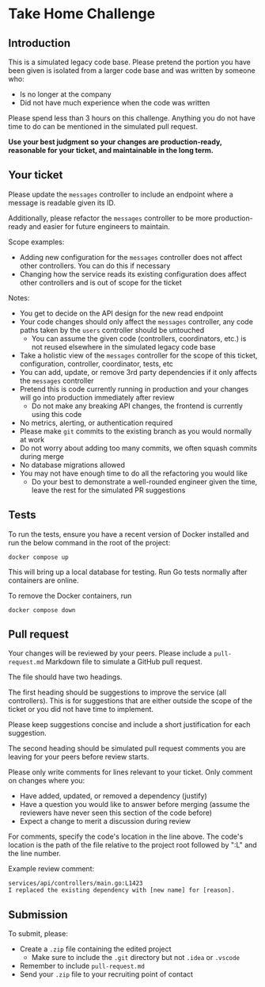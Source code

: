 # Take Home Challenge

## Introduction

This is a simulated legacy code base. Please pretend the portion you have been given is isolated from a larger code base
and was written by someone who:

* Is no longer at the company
* Did not have much experience when the code was written

Please spend less than 3 hours on this challenge. Anything you do not have time to do can be mentioned in the simulated
pull request.

**Use your best judgment so your changes are production-ready, reasonable for your ticket, and maintainable in the long
term.**

## Your ticket

Please update the `messages` controller to include an endpoint where a message is readable given its ID.

Additionally, please refactor the `messages` controller to be more production-ready and easier for future engineers to
maintain.

Scope examples:

* Adding new configuration for the `messages` controller does not affect other controllers. You can do this if necessary
* Changing how the service reads its existing configuration does affect other controllers and is out of scope for the
  ticket

Notes:

* You get to decide on the API design for the new read endpoint
* Your code changes should only affect the `messages` controller, any code paths taken by the `users` controller should
  be untouched
  * You can assume the given code (controllers, coordinators, etc.) is not reused elsewhere in the simulated legacy code
    base
* Take a holistic view of the `messages` controller for the scope of this ticket, configuration, controller,
  coordinator, tests, etc
* You can add, update, or remove 3rd party dependencies if it only affects the `messages` controller
* Pretend this is code currently running in production and your changes will go into production immediately after review
  * Do not make any breaking API changes, the frontend is currently using this code
* No metrics, alerting, or authentication required
* Please make `git` commits to the existing branch as you would normally at work
* Do not worry about adding too many commits, we often squash commits during merge
* No database migrations allowed
* You may not have enough time to do all the refactoring you would like
  * Do your best to demonstrate a well-rounded engineer given the time, leave the rest for the simulated PR suggestions

## Tests

To run the tests, ensure you have a recent version of Docker installed and run the below command in the root of the
project:

```
docker compose up
```

This will bring up a local database for testing. Run Go tests normally after containers are online.

To remove the Docker containers, run

```
docker compose down
```

## Pull request

Your changes will be reviewed by your peers. Please include a `pull-request.md` Markdown file to simulate a GitHub pull
request.

The file should have two headings.

The first heading should be suggestions to improve the service (all controllers). This is for suggestions that are
either outside the scope of the ticket or you did not have time to implement.

Please keep suggestions concise and include a short justification for each suggestion.

The second heading should be simulated pull request comments you are leaving for your peers before review starts.

Please only write comments for lines relevant to your ticket. Only comment on changes where you:

* Have added, updated, or removed a dependency (justify)
* Have a question you would like to answer before merging (assume the reviewers have never seen this section of the code before)
* Expect a change to merit a discussion during review

For comments, specify the code's location in the line above. The code's location is the path of the file relative to the
project root followed by ":L" and the line number.

Example review comment:

```
services/api/controllers/main.go:L1423
I replaced the existing dependency with [new name] for [reason].
```

## Submission

To submit, please:

* Create a `.zip` file containing the edited project
  * Make sure to include the `.git` directory but not `.idea` or `.vscode`
* Remember to include `pull-request.md`
* Send your `.zip` file to your recruiting point of contact

